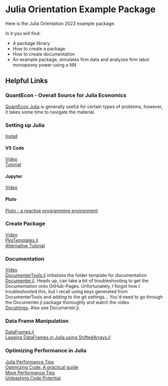 # Julia Orientation Example Package

Here is the Julia Orientation 2023 example package.

In it you will find:

- A package library
- How to create a package
- How to create documentation
- An example package, simulates firm data and analyzes firm labor monopsony power using a NN

## Helpful Links

### QuantEcon - Overall Source for Julia Economics
[QuantEcon Julia](https://julia.quantecon.org/intro.html) is generally useful for certain types of problems, however, it takes some time to navigate the material.

### Setting up Julia
[Install](https://julialang.org/downloads/)

#### VS Code
[Video](https://www.youtube.com/watch?v=lO2vxgrcKd4) <br>
[Tutorial](https://www.julia-vscode.org/docs/dev/gettingstarted/)

#### Jupyter
[Video](https://www.youtube.com/watch?v=81DRruCIO34)

#### Pluto
[Pluto - a reactive programming environment](https://plutojl.org/)

### Create Package
[Video](https://www.youtube.com/watch?v=QVmU29rCjaA) <br>
[PkgTemplates.jl](https://juliaci.github.io/PkgTemplates.jl/stable/user/) <br>
[Alternative Tutorial](https://blog.jcharistech.com/2021/09/27/how-to-develop-and-publish-julia-packages-for-beginners/)

### Documentation
[Video](https://www.youtube.com/watch?v=e8RY83erZFs) <br>
[DocumenterTools.jl](https://documenter.juliadocs.org/stable/lib/public/#DocumenterTools.generate) initializes the folder template for documentation <br>
[Documenter.jl](https://documenter.juliadocs.org/stable/man/guide/). Heads up, can take a bit of troubleshooting to get the Documentation onto GitHub-Pages. Unfortunately, I forgot how I troubleshooted this, but I recall using keys generated from DocumenterTools and adding to the git settings... You'd need to go through the Documenter.jl package thoroughly and watch the video. <br>
[Docstrings](https://www.youtube.com/watch?v=m3c8Z6HBn48). Also see Documenter.jl.

### Data Frame Manipulation
[DataFrames.jl](https://dataframes.juliadata.org/stable/man/querying_frameworks/) <br>
[Lagging DataFrames in Julia using ShiftedArrays.jl](https://bkamins.github.io/julialang/2022/09/23/lagging.html)

### Optimizing Performance in Julia
[Julia Performance Tips](https://docs.julialang.org/en/v1/manual/performance-tips/) <br>
[Optimizing Code: A practical guide](https://viralinstruction.com/posts/optimise/#cut_down_on_allocations) <br>
[More Performance Tips](https://www.juliafordatascience.com/performance-tips/) <br>
[Unleashing Code Potential](https://marketsplash.com/tutorials/julia/julia-performance/#google_vignette)